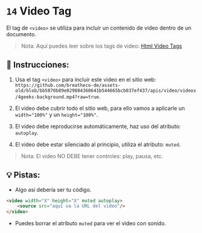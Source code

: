 # `14`  Video Tag

El tag de `<video>` se utiliza para incluir un contenido de video dentro de un documento.

> Nota: Aquí puedes leer sobre los tags de video: [Html Video Tags](https://www.w3schools.com/tags/tag_video.asp)

## 📝 Instrucciones:

1. Usa el tag `<video>` para incluir este video en el sitio web: `https://github.com/breatheco-de/assets-old/blob/bb5870b89e029884360641b544665bcb037ef437/apis/video/videos/4geeks-background.mp4?raw=true`.

2. El video debe cubrir todo el sitio web, para ello vamos a aplicarle un `width="100%"` y un `height="100%"`.

3. El video debe reproducirse automáticamente, haz uso del atributo: `autoplay`.

4. El video debe estar silenciado al principio, utiliza el atributo: `muted`.

> Nota: El video NO DEBE tener controles: play, pausa, etc.

## 💡 Pistas:

+ Algo así debería ser tu código.

```html
<video width="X" height="X" muted autoplay>
	<source src="aquí va la URL del video"/>
</video>
```

+ Puedes borrar el atributo `muted` para ver el video con sonido.
